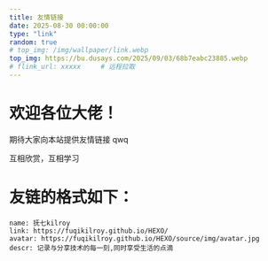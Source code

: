 ```yaml
---
title: 友情链接
date: 2025-08-30 00:00:00
type: "link"
random: true
# top_img: /img/wallpaper/link.webp
top_img: https://bu.dusays.com/2025/09/03/68b7eabc23885.webp
# flink_url: xxxxx     # 远程拉取
---
```


# 欢迎各位大佬！

期待大家向本站提供友情链接 qwq

互相欣赏，互相学习

# 友链的格式如下：

    name: 抚七kilroy
    link: https://fuqikilroy.github.io/HEXO/
    avatar: https://fuqikilroy.github.io/HEXO/source/img/avatar.jpg
    descr: 记录与分享技术的每一刻,同时享受生活的点滴
